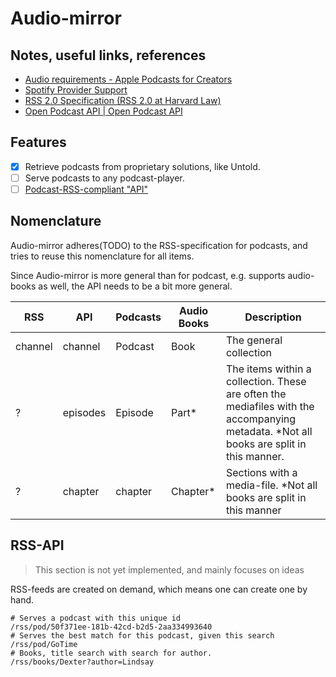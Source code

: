 # Audio-mirror

## Notes, useful links, references

- [Audio requirements - Apple Podcasts for Creators](https://podcasters.apple.com/support/893-audio-requirements)
- [Spotify Provider Support](https://providersupport.spotify.com/article/podcast-delivery-specification-1-9)
- [RSS 2.0 Specification (RSS 2.0 at Harvard Law)](https://cyber.harvard.edu/rss/rss.html) 
- [Open Podcast API | Open Podcast API](https://openpodcastapi.org/) 


## Features

- [X] Retrieve podcasts from proprietary solutions, like Untold.
- [ ] Serve podcasts to any podcast-player.
- [ ] [Podcast-RSS-compliant "API"](#rss-api)

## Nomenclature

Audio-mirror adheres(TODO) to the RSS-specification for podcasts, and tries to
reuse this nomenclature for all items.

Since Audio-mirror is more general than for podcast, e.g. supports audio-books
as well, the API needs to be a bit more general.

| RSS | API |Podcasts | Audio Books | Description
| ------------- | -------------- | -------------- | ----- | -- |
| channel | channel | Podcast | Book | The general collection |
| ? | episodes | Episode | Part* | The items within a collection. These are often the mediafiles with the accompanying metadata. *Not all books are split in this manner. |
| ? | chapter | chapter | Chapter* | Sections with a media-file. *Not all books are split in this manner |

## RSS-API

> This section is not yet implemented, and mainly focuses on ideas

RSS-feeds are created on demand, which means one can create one by hand.

```
# Serves a podcast with this unique id
/rss/pod/50f371ee-181b-42cd-b2d5-2aa334993640 
# Serves the best match for this podcast, given this search
/rss/pod/GoTime 
# Books, title search with search for author. 
/rss/books/Dexter?author=Lindsay
```
